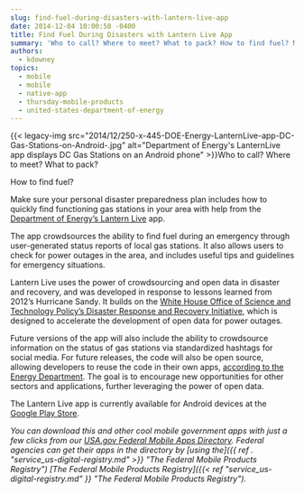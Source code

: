 ```yaml
---
slug: find-fuel-during-disasters-with-lantern-live-app
date: 2014-12-04 10:00:58 -0400
title: Find Fuel During Disasters with Lantern Live App
summary: 'Who to call? Where to meet? What to pack? How to find fuel? Make sure your personal disaster preparedness plan includes how to quickly find functioning gas stations in your area with help from the Department of Energy’s Lantern'
authors:
  - kdowney
topics:
  - mobile
  - mobile
  - native-app
  - thursday-mobile-products
  - united-states-department-of-energy
---
```


{{< legacy-img src="2014/12/250-x-445-DOE-Energy-LanternLive-app-DC-Gas-Stations-on-Android-.jpg" alt="Department of Energy's LanternLive app displays DC Gas Stations on an Android phone" >}}Who to call? Where to meet? What to pack?

How to find fuel?

Make sure your personal disaster preparedness plan includes how to quickly find functioning gas stations in your area with help from the [Department of Energy’s Lantern Live](http://energy.gov/articles/energy-department-launches-mobile-app-energy-emergencies) app.

The app crowdsources the ability to find fuel during an emergency through user-generated status reports of local gas stations. It also allows users to check for power outages in the area, and includes useful tips and guidelines for emergency situations.

Lantern Live uses the power of crowdsourcing and open data in disaster and recovery, and was developed in response to lessons learned from 2012’s Hurricane Sandy. It builds on the [White House Office of Science and Technology Policy’s Disaster Response and Recovery Initiative](http://www.whitehouse.gov/administration/eop/ostp/initiatives#Openness), which is designed to accelerate the development of open data for power outages.

Future versions of the app will also include the ability to crowdsource information on the status of gas stations via standardized hashtags for social media. For future releases, the code will also be open source, allowing developers to reuse the code in their own apps, [according to the Energy Department](http://www.energy.gov/articles/energy-department-launches-mobile-app-energy-emergencies). The goal is to encourage new opportunities for other sectors and applications, further leveraging the power of open data.

The Lantern Live app is currently available for Android devices at the [Google Play Store](https://play.google.com/store/apps/details?id=gov.doe.lanternlive).

_You can download this and other cool mobile government apps with just a few clicks from our [USA.gov Federal Mobile Apps Directory](http://www.usa.gov/mobileapps.shtml). Federal agencies can get their apps in the directory by [using the]({{ ref . "service_us-digital-registry.md" >}} "The Federal Mobile Products Registry") [The Federal Mobile Products Registry]({{< ref "service_us-digital-registry.md" }} "The Federal Mobile Products Registry")._